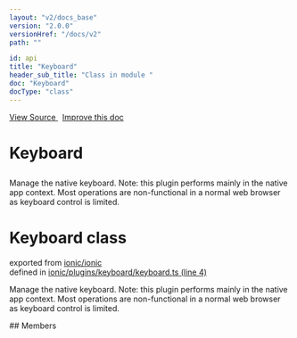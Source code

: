```yaml
---
layout: "v2/docs_base"
version: "2.0.0"
versionHref: "/docs/v2"
path: ""

id: api
title: "Keyboard"
header_sub_title: "Class in module "
doc: "Keyboard"
docType: "class"
---
```



<div class="improve-docs">
  <a href='http://github.com/driftyco/ionic2/tree/master/ionic/plugins/keyboard/keyboard.ts#L3'>
    View Source
  </a>
  &nbsp;
  <a href='http://github.com/driftyco/ionic2/edit/master/ionic/plugins/keyboard/keyboard.ts#L3'>
    Improve this doc
  </a>
</div>




<h1 class="api-title">

  Keyboard



</h1>





Manage the native keyboard. Note: this plugin performs mainly in the native
app context. Most operations are non-functional in a normal web browser as
keyboard control is limited.



<h1 class="class export">Keyboard <span class="type">class</span></h1>
<p class="module">exported from <a href='undefined'>ionic/ionic</a><br/>
defined in <a href="https://github.com/driftyco/ionic2/tree/master/ionic/plugins/keyboard/keyboard.ts#L4-L62">ionic/plugins/keyboard/keyboard.ts (line 4)</a>
</p>
<p><p>Manage the native keyboard. Note: this plugin performs mainly in the native
app context. Most operations are non-functional in a normal web browser as
keyboard control is limited.</p>
</p>
## Members

